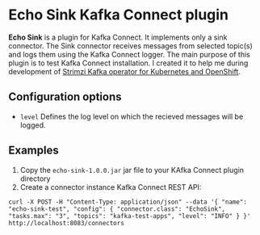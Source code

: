# Echo Sink Kafka Connect plugin

**Echo Sink** is a plugin for Kafka Connect. 
It implements only a sink connector.
The Sink connector receives messages from selected topic(s) and logs them using the Kafka Connect logger.
The main purpose of this plugin is to test Kafka Connect installation.
I created it to help me during development of [Strimzi Kafka operator for Kubernetes and OpenShift](http://strimzi.io).

## Configuration options

* `level`
Defines the log level on which the recieved messages will be logged.

## Examples

1. Copy the `echo-sink-1.0.0.jar` jar file to your KAfka Connect plugin directory
2. Create a connector instance Kafka Connect REST API:
```
curl -X POST -H "Content-Type: application/json" --data '{ "name": "echo-sink-test", "config": { "connector.class": "EchoSink", "tasks.max": "3", "topics": "kafka-test-apps", "level": "INFO" } }' http://localhost:8083/connectors
```